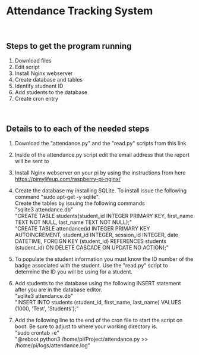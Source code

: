 <h1>Attendance Tracking System</h1>
<br>
<h2>Steps to get the program running</h2>
<ol>
  <li>Download files</li>
  <li>Edit script</li>
  <li>Install Nginx webserver</li>
  <li>Create database and tables</li>
  <li>Identify studnent ID</li>
  <li>Add students to the database</li>
  <li>Create cron entry</li>
</ol>
<br>
<h2>Details to to each of the needed steps</h2>
  
1. Download the "attendance.py" and the "read.py" scripts from this link 

2. Inside of the attendance.py script edit the email address that the report will be sent to

3. Install Nginx webserver on your pi by using the instructions from here<br> https://pimylifeup.com/raspberry-pi-nginx/  

4. Create the database my installing SQLite. To install issue the following command "sudo apt-get -y sqlite". <br>
   Create the tables by issuing the following commands <br>"sqlite3 attendance.db"<br>
   "CREATE TABLE students(student_id INTEGER PRIMARY KEY, first_name TEXT NOT NULL, last_name TEXT NOT NULL);"<br>
   "CREATE TABLE attendance(id INTEGER PRIMARY KEY AUTOINCREMENT, student_id INTEGER, session_id INTEGER, date DATETIME, FOREIGN KEY (student_id) REFERENCES students (student_id) ON DELETE CASCADE ON UPDATE NO ACTION);"

5. To populate the student information you must know the ID number of the badge associated with the student. Use the "read.py" script to determine the ID you will be using for a student.

6. Add students to the database using the following INSERT statement after you are in the database editor.<br>
   "sqlite3 attendance.db"<br>
   "INSERT INTO students (student_id, first_name, last_name) VALUES (1000, 'Test', 'Students');"

7. Add the following line to the end of the cron file to start the script on boot. Be sure to adjust to where your working directory is.<br>
   "sudo crontab -e"<br>
   "@reboot python3 /home/pi/Project/attendance.py >> /home/pi/logs/attendance.log"
